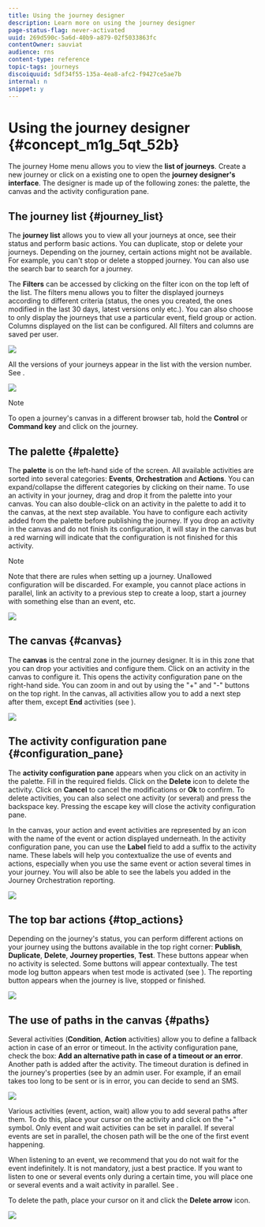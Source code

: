 ```yaml
---
title: Using the journey designer
description: Learn more on using the journey designer
page-status-flag: never-activated
uuid: 269d590c-5a6d-40b9-a879-02f5033863fc
contentOwner: sauviat
audience: rns
content-type: reference
topic-tags: journeys
discoiquuid: 5df34f55-135a-4ea8-afc2-f9427ce5ae7b
internal: n
snippet: y
---
```


# Using the journey designer {#concept_m1g_5qt_52b}

The journey Home menu allows you to view the **list of journeys**. Create a new journey or click on a existing one to open the **journey designer's interface**. The designer is made up of the following zones: the palette, the canvas and the activity configuration pane.

## The journey list {#journey_list}

The **journey list** allows you to view all your journeys at once, see their status and perform basic actions. You can duplicate, stop or delete your journeys. Depending on the journey, certain actions might not be available. For example, you can't stop or delete a stopped journey. You can also use the search bar to search for a journey.

The **Filters** can be accessed by clicking on the filter icon on the top left of the list. The filters menu allows you to filter the displayed journeys according to different criteria (status, the ones you created, the ones modified in the last 30 days, latest versions only etc.). You can also choose to only display the journeys that use a particular event, field group or action. Columns displayed on the list can be configured. All filters and columns are saved per user.

![](../assets/journey74.png)

All the versions of your journeys appear in the list with the version number. See [](../building-journeys/journeyversions.md).

![](../assets/journey37.png)

>[!NOTE]
>
>To open a journey's canvas in a different browser tab, hold the **Control** or **Command key** and click on the journey.

## The palette {#palette}

The **palette** is on the left-hand side of the screen. All available activities are sorted into several categories: **Events**, **Orchestration** and **Actions**. You can expand/collapse the different categories by clicking on their name. To use an activity in your journey, drag and drop it from the palette into your canvas. You can also double-click on an activity in the palette to add it to the canvas, at the next step available. You have to configure each activity added from the palette before publishing the journey. If you drop an activity in the canvas and do not finish its configuration, it will stay in the canvas but a red warning will indicate that the configuration is not finished for this activity.

>[!NOTE]
>
>Note that there are rules when setting up a journey. Unallowed configuration will be discarded. For example, you cannot place actions in parallel, link an activity to a previous step to create a loop, start a journey with something else than an event, etc.

 ![](../assets/journey38.png)

## The canvas {#canvas}

The **canvas** is the central zone in the journey designer. It is in this zone that you can drop your activities and configure them. Click on an activity in the canvas to configure it. This opens the activity configuration pane on the right-hand side. You can zoom in and out by using the "+" and "-" buttons on the top right. In the canvas, all activities allow you to add a next step after them, except **End** activities (see [](../building-journeys/end.md)). 

 ![](../assets/journey39.png)

## The activity configuration pane {#configuration_pane}

The **activity configuration pane** appears when you click on an activity in the palette. Fill in the required fields. Click on the **Delete** icon to delete the activity. Click on **Cancel** to cancel the modifications or **Ok** to confirm. To delete activities, you can also select one activity (or several) and press the backspace key. Pressing the escape key will close the activity configuration pane.

In the canvas, your action and event activities are represented by an icon with the name of the event or action displayed underneath. In the activity configuration pane, you can use the **Label** field to add a suffix to the activity name. These labels will help you contextualize the use of events and actions, especially when you use the same event or action several times in your journey. You will also be able to see the labels you added in the Journey Orchestration reporting.

 ![](../assets/journey59bis.png)

## The top bar actions {#top_actions}

Depending on the journey's status, you can perform different actions on your journey using the buttons available in the top right corner: **Publish**, **Duplicate**, **Delete**, **Journey properties**, **Test**. These buttons appear when no activity is selected. Some buttons will appear contextually. The test mode log button appears when test mode is activated (see [](../building-journeys/testing-a-journey.md)). The reporting button appears when the journey is live, stopped or finished.

 ![](../assets/journey41.png)

## The use of paths in the canvas {#paths}

Several activities (**Condition**, **Action** activities) allow you to define a fallback action in case of an error or timeout. In the activity configuration pane, check the box: **Add an alternative path in case of a timeout or an error**. Another path is added after the activity. The timeout duration is defined in the journey's properties (see [](../building-journeys/journey-properties.md) by an admin user. For example, if an email takes too long to be sent or is in error, you can decide to send an SMS.

 ![](../assets/journey42.png)

Various activities (event, action, wait) allow you to add several paths after them. To do this, place your cursor on the activity and click on the "+" symbol. Only event and wait activities can be set in parallel. If several events are set in parallel, the chosen path will be the one of the first event happening. 

When listening to an event, we recommend that you do not wait for the event indefinitely. It is not mandatory, just a best practice. If you want to listen to one or several events only during a certain time, you will place one or several events and a wait activity in parallel. See [](../building-journeys/journey-event.md#section_vxv_h25_pgb).

To delete the path, place your cursor on it and click the **Delete arrow** icon.

 ![](../assets/journey42ter.png)
